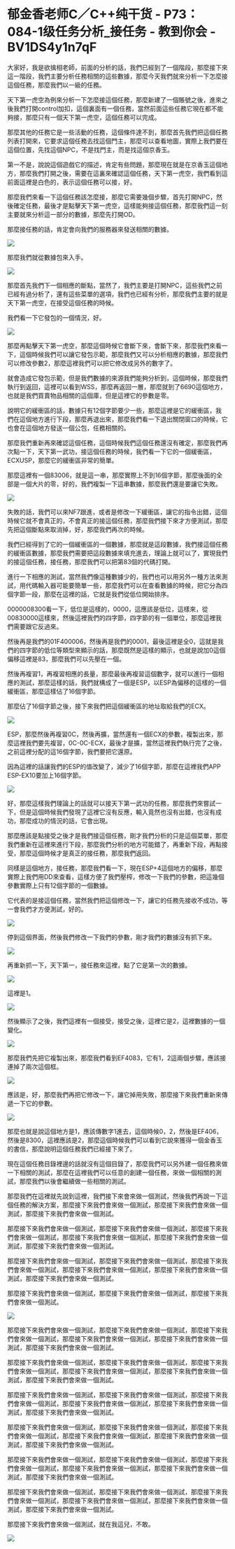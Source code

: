 # 郁金香老师C／C++纯干货 - P73：084-1级任务分析_接任务 - 教到你会 - BV1DS4y1n7qF

大家好，我是欲擒相老師，前面的分析的話，我們已經到了一個階段，那麼接下來這一階段，我們主要分析任務相關的這些數據，那麼今天我們就來分析一下怎麼接這個任務，那麼我們以一級的任務。

天下第一虎空為例來分析一下怎麼接這個任務，那麼新建了一個賬號之後，進來之後我們打開control加扣，這個裏面有一個任務，當然前面這些任務它現在都不能夠接，那麼只有一個天下第一虎空，這個任務可以完成。

那麼其他的任務它是一些活動的任務，這個條件達不到，那麼首先我們把這個任務列表打開來，它要求這個任務去找這個門主，那麼可以查看地圖，實際上我們要在這個位置，先找這個NPC，不是找門主，而是找這個京香玉。

第一不是，說說這個遊戲它的描述，肯定有些問題，那麼現在就是在京香玉這個地方，那麼我們打開之後，需要在這裏來確認這個任務，天下第一虎空，我們看到這前面這裡是白色的，表示這個任務可以接，好。

那麼我們來看一下這個任務該怎麼接，那麼它需要幾個步驟，首先打開NPC，然後確定任務，最後才是點擊天下第一虎空，這樣能夠接這個任務，那麼我們這一刻主要就來分析這一部分的數據，那麼先打開OD。

那麼接任務的話，肯定會向我們的服務器來發送相關的數據。

![](img/2549eaf796a8acf1af2895f3e96887ab_1.png)

那麼我們就從數據包來入手。

![](img/2549eaf796a8acf1af2895f3e96887ab_3.png)

那麼首先我們下一個相應的斷點，當然了，我們主要是打開NPC，這些我們之前已經有過分析了，還有這些菜單的選項，我們也已經有分析，那麼我們主要的就是天下第一虎空，在接受這個任務的時候。

我們看一下它發包的一個情況，好。

![](img/2549eaf796a8acf1af2895f3e96887ab_5.png)

那麼再點擊天下第一虎空，那麼這個時候它會斷下來，會斷下來，那麼我們來看一下，這個時候我們可以讓它發包示範，那麼我們又可以分析相應的數據，那麼我們可以修改參數2，那麼這裡我們可以把它修改成另外的數字了。

就會造成它發包示範，但是我們數據的來源我們能夠分析到，這個時候，那麼我們執行到返回，這裡可以看到WSS，那麼再返回一層，那麼就到了6690這個地方，也就是我們買賣物品相關的這個庫，但是這裡它的參數是零。

說明它的緩衝區的話，數據只有12個字節要少一些，那麼這裡是它的緩衝區，我們在這個地方進行下段，那麼再退出來，那麼我們看一下退出關閉窗口的時候，它也會在這個地方發送一個公包，任務相關的。

那麼我們重新再來確認這個任務，這個時候我們這個任務還沒有確定，那麼我們再次點一下，天下第一武功，接這個任務的時候，我們看一下它的一個緩衝區，ECXUSP，那麼它的緩衝區非常的簡單。

那麼這裡有一個83006，就是這一串，那麼實際上不到16個字節，那麼後面的全部是一個大片的零，好的，我們複製一下這串數據，那麼我們還是要讓它失敗。



![](img/2549eaf796a8acf1af2895f3e96887ab_7.png)

失敗的話，我們可以來NF7跟進，或者是修改一下緩衝區，讓它的指令出錯，這個時候它就不會真正的，不會真正的接這個任務，那麼我們接下來才方便測試，那麼先把這個斷點來取消掉，好，那麼我們再次的時候。

我們已經得到了它的一個緩衝區的一個數據，那麼就是這段數據，我們接這個任務的緩衝區數據，那麼我們需要把這段數據來填充進去，理論上就可以了，實現我們的接這個任務，接任務，那麼我們可以把第83個的代碼打開。

進行一下相應的測試，當然我們像這種數據少的，我們也可以用另外一種方法來測試，用代碼輸入器可能要簡單一些，那麼我們可以在查看數據的時候，把它分為四個字節一段，那麼在這裡的話，它就是我們從低位開始排序。

0000008300看一下，低位是這樣的，0000，這應該是低位，這樣來，從00830000這樣來，然後這裡我們的四字節，四字節的有一個單位，那麼這裡我們需要跟它反過來。

然後再是我們的01F400006，然後再是我們的0001，最後這裡是全0，這就是我們的四字節的低位等類型來顯示的話，那麼既然是這樣的顯示，也就是說加0這個偏移這裡是83，那麼我們可以先壓在一個。

然後再複習1，再複習相應的長量，那麼最後再複習這個數字，就可以進行一個相應的測試，那麼這樣的話，我們就構成了一個是ESP，以ESP為偏移的這樣的一個緩衝區，那麼這樣佔了16個字節。

那麼佔了16個字節之後，接下來我們把這個緩衝區的地址取給我們的ECX。

![](img/2549eaf796a8acf1af2895f3e96887ab_9.png)

ESP，那麼然後再複習0C，然後再擴，當然還有一個ECX的參數，複製出來，那麼這裡我們要先複習，0C-0C-ECX，最後才是擴，當然這裡我們執行完了之後，之前這裡分配的這16個字節，我們要把它還原。

因為這裡的話讓我們的ESP的值改變了，減少了16個字節，那麼在這裡我們APP ESP-EX10要加上16個字節。



![](img/2549eaf796a8acf1af2895f3e96887ab_11.png)

好，那麼這樣我們理論上的話就可以接天下第一武功的任務，那麼我們來嘗試一下，但是這個時候我們發現了這裡它沒有反應，輸入竟然也沒有出錯，也沒有成功，那麼成功的情況的話，它會出現。

那麼應該是點接受之後才是我們接這個任務，剛才我們分析的只是這個菜單，那麼我們重新在這裡來進行下段，那麼我們分析的地方可能錯了，再重新下段，再點接受，那麼這個時候才是真正的接任務，那麼我們返回。

同樣是這個地方，接任務，那麼我們看一下，現在ESP+4這個地方的偏移，那麼實際上我們用DD來查看，這樣方便了我們壓榨，修改一下我們的參數，把這幾個參數實際上只有12個字節的一個數據。

它代表的是接這個任務，當然我們把這個修改一下，讓它的任務先接收不成功，等一會我們才方便測試，好的。

![](img/2549eaf796a8acf1af2895f3e96887ab_13.png)

停到這個界面，然後我們修改一下我們的參數，剛才我們的數據沒有抓下來。

![](img/2549eaf796a8acf1af2895f3e96887ab_15.png)

再重新抓一下，天下第一，接任務來這裡，點了它是第一次的數據。

![](img/2549eaf796a8acf1af2895f3e96887ab_17.png)

這裡是1。

![](img/2549eaf796a8acf1af2895f3e96887ab_19.png)

然後顯示了之後，我們這裡有一個接受，接受之後，這裡它是2，這裡數據的一個變化。

![](img/2549eaf796a8acf1af2895f3e96887ab_21.png)

那麼我們先把它複製出來，那麼我們看到EF4083，它有1，2這兩個步驟，應該接連掉了兩次這個框。

![](img/2549eaf796a8acf1af2895f3e96887ab_23.png)

應該是，好，那麼我們再把它修改一下，讓它掉用失敗，那麼接下來我們重新來傳遞一下它的參數。

![](img/2549eaf796a8acf1af2895f3e96887ab_25.png)

那麼也就是說這個地方是1，應該傳數字1進去，這個時候0，2，然後是EF406，然後是8300，這裡應該是2，那麼這個時候我們可以看到它說來獲得一個金香玉的書信，那麼說明這個任務我們已經接下來了。

現在這個任務目錄裡邊的話就沒有這個目錄了，那麼我們可以另外建一個任務來做一下相關的測試，那麼在這裡我們可以任意的創建一個任務，來做一個相關的測試，那麼我們以後會繼續做一些相關的測試。

那麼我們在這裡就先說到這裡，我們接下來會來做一個測試，然後我們再說一下這個任務的解決方案，那麼接下來我們會來做一個測試，那麼接下來我們會來做一個測試，那麼接下來我們會來做一個測試。

那麼接下來我們會來做一個測試，那麼接下來我們會來做一個測試，那麼接下來我們會來做一個測試，那麼接下來我們會來做一個測試，那麼接下來我們會來做一個測試，那麼接下來我們會來做一個測試。

那麼接下來我們會來做一個測試，那麼接下來我們會來做一個測試，那麼接下來我們會來做一個測試，那麼接下來我們會來做一個測試，那麼接下來我們會來做一個測試，那麼接下來我們會來做一個測試。

那麼接下來我們會來做一個測試，那麼接下來我們會來做一個測試，那麼接下來我們會來做一個測試。

![](img/2549eaf796a8acf1af2895f3e96887ab_27.png)

那麼接下來我們會來做一個測試，那麼接下來我們會來做一個測試，那麼接下來我們會來做一個測試，那麼接下來我們會來做一個測試，那麼接下來我們會來做一個測試，那麼接下來我們會來做一個測試。

那麼接下來我們會來做一個測試，那麼接下來我們會來做一個測試，那麼接下來我們會來做一個測試，那麼接下來我們會來做一個測試，那麼接下來我們會來做一個測試，那麼接下來我們會來做一個測試。

那麼接下來我們會來做一個測試，那麼接下來我們會來做一個測試，那麼接下來我們會來做一個測試，那麼接下來我們會來做一個測試，那麼接下來我們會來做一個測試，那麼接下來我們會來做一個測試。

那麼接下來我們會來做一個測試，那麼接下來我們會來做一個測試，那麼接下來我們會來做一個測試，那麼接下來我們會來做一個測試，那麼接下來我們會來做一個測試，那麼接下來我們會來做一個測試。

那麼接下來我們會來做一個測試，那麼接下來我們會來做一個測試，那麼接下來我們會來做一個測試，那麼接下來我們會來做一個測試，那麼接下來我們會來做一個測試，那麼接下來我們會來做一個測試。

那麼接下來我們會來做一個測試，那麼接下來我們會來做一個測試，那麼接下來我們會來做一個測試，那麼接下來我們會來做一個測試，那麼接下來我們會來做一個測試，那麼接下來我們會來做一個測試。

那麼接下來我們會來做一個測試，就在我這兒，不敢。

![](img/2549eaf796a8acf1af2895f3e96887ab_29.png)